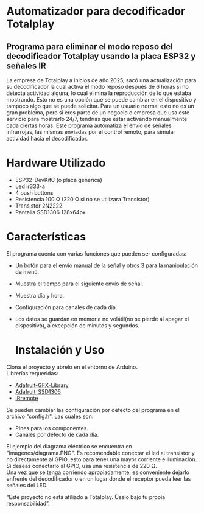 # Automatizador para decodificador Totalplay

## Programa para eliminar el modo reposo del decodificador Totalplay usando la placa ESP32 y señales IR

La empresa de Totalplay a inicios de año 2025, sacó una actualización para su decodificador la cual activa el modo reposo después de 6 horas si no detecta actividad alguna, lo cual elimina la reproducción de lo que estaba mostrando.
Esto no es una opción que se puede cambiar en el dispositivo y tampoco algo que se puede solicitar. Para un usuario normal esto no es un gran problema, pero si eres parte de un negocio o empresa que usa este servicio para mostrarlo 24/7, tendrías que estar activando manualmente cada ciertas horas.
Este programa automatiza el envío de señales infrarrojas, las mismas enviadas por el control remoto, para simular actividad hacia el decodificador.

# Hardware Utilizado
- ESP32-DevKitC (o placa generica)
- Led ir333-a
- 4 push buttons
- Resistencia 100 Ω (220 Ω si no se utilizara Transistor)
- Transistor 2N2222
- Pantalla SSD1306 128x64px

# Características
El programa cuenta con varias funciones que pueden ser configuradas:
- Un botón para el envío manual de la señal y otros 3 para la manipulación de menú.
- Muestra el tiempo para el siguiente envío de señal.
- Muestra día y hora.
- Configuración para canales de cada día.
- Los datos se guardan en memoria no volátil(no se pierde al apagar el dispositivo), a excepción de minutos y segundos.

  # Instalación y Uso
Clona el proyecto y abrelo en el entorno de Arduino.  
Librerías requeridas:
- [Adafruit-GFX-Library](https://github.com/adafruit/Adafruit-GFX-Library)
- [Adafruit_SSD1306](https://github.com/adafruit/Adafruit_SSD1306)
- [IRremote](https://github.com/Arduino-IRremote/Arduino-IRremote)   

Se pueden cambiar las configuración por defecto del programa en el archivo "config.h". Las cuales son:
- Pines para los componentes.
- Canales por defecto de cada dia. 
 
El ejemplo del diagrama eléctrico se encuentra en "imagenes/diagrama.PNG". Es recomendable conectar el led al transistor y no directamente al GPIO, esto para tener una mayor corriente e iluminación. Si deseas conectarlo al GPIO, usa una resistencia de 220 Ω.   
Una vez que se tenga corriendo apropiadamente, es conveniente dejarlo enfrente del decodificador o en un lugar donde el receptor pueda leer las señales del LED. 

"Este proyecto no está afiliado a Totalplay. Úsalo bajo tu propia responsabilidad”.
